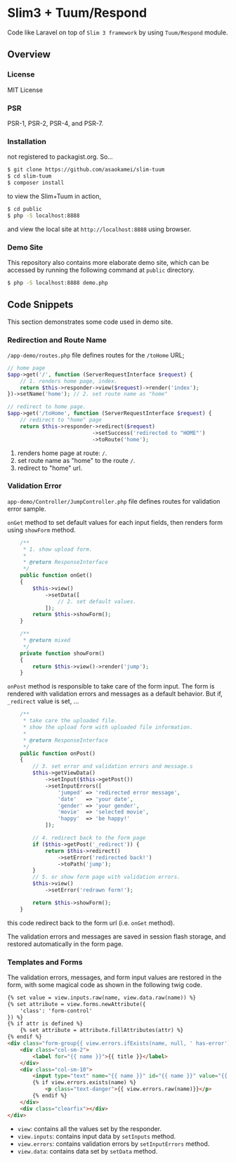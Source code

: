 Slim3 + Tuum/Respond
=========

Code like Laravel on top of `Slim 3 framework` by using `Tuum/Respond` module.

Overview
-----

### License

MIT License

### PSR

PSR-1, PSR-2, PSR-4, and PSR-7. 

### Installation

not registered to packagist.org. So...

```sh
$ git clone https://github.com/asaokamei/slim-tuum
$ cd slim-tuum
$ composer install
```

to view the Slim+Tuum in action,

```sh
$ cd public
$ php -S localhost:8888
```

and view the local site at `http://localhost:8888` using browser.

### Demo Site

This repository also contains more elaborate demo site, 
which can be accessed by running the following command at 
`public` directory. 

```sh
$ php -S localhost:8888 demo.php
```


Code Snippets
-----

This section demonstrates some code used in demo site. 

### Redirection and Route Name

`/app-demo/routes.php` file defines routes for the `/toHome` URL; 


```php
// home page
$app->get('/', function (ServerRequestInterface $request) {
    // 1. renders home page, index. 
    return $this->responder->view($request)->render('index');
})->setName('home'); // 2. set route name as "home"

// redirect to home page.
$app->get('/toHome', function (ServerRequestInterface $request) {
    // redirect to "home" page
    return $this->responder->redirect($request)
                           ->setSuccess('redirected to "HOME"')
                           ->toRoute('home');
```

1. renders home page at route: `/`.
2. set route name as "home" to the route `/`.
3. redirect to "home" url. 


### Validation Error

`app-demo/Controller/JumpController.php` file defines routes for 
validation error sample. 

`onGet` method to set default values for each input fields, 
then renders form using `showForm` method.

```php
    /**
     * 1. show upload form.
     *
     * @return ResponseInterface
     */
    public function onGet()
    {
        $this->view()
            ->setData([
                // 2. set default values.
            ]);
        return $this->showForm();
    }

    /**
     * @return mixed
     */
    private function showForm()
    {
        return $this->view()->render('jump');
    }
```

`onPost` method is responsible to take care of the form input.
The form is rendered with validation errors and messages as a 
default behavior. But if, `_redirect` value is set, ... 

```php
    /**
     * take care the uploaded file.
     * show the upload form with uploaded file information.
     *
     * @return ResponseInterface
     */
    public function onPost()
    {
        // 3. set error and validation errors and message.s
        $this->getViewData()
            ->setInput($this->getPost())
            ->setInputErrors([
                'jumped' => 'redirected error message',
                'date'   => 'your date',
                'gender' => 'your gender',
                'movie'  => 'selected movie',
                'happy'  => 'be happy!'
            ]);

        // 4. redirect back to the form page
        if ($this->getPost('_redirect')) {
            return $this->redirect()
                ->setError('redirected back!')
                ->toPath('jump');
        }
        // 5. or show form page with validation errors. 
        $this->view()                          
            ->setError('redrawn form!');

        return $this->showForm();
    }
```

this code redirect back to the form url (i.e. `onGet` method). 

The validation errors and messages are saved in session flash storage, 
and restored automatically in the form page. 


### Templates and Forms

The validation errors, messages, and form input values are 
restored in the form, with some magical code as shown in 
the following twig code. 

```html
{% set value = view.inputs.raw(name, view.data.raw(name)) %}
{% set attribute = view.forms.newAttribute({
    'class': 'form-control'
}) %}
{% if attr is defined %}
    {% set attribute = attribute.fillAttributes(attr) %}
{% endif %}
<div class="form-group{{ view.errors.ifExists(name, null, ' has-error') }}">
    <div class="col-sm-2">
        <label for="{{ name }}">{{ title }}</label>
    </div>
    <div class="col-sm-10">
        <input type="text" name="{{ name }}" id="{{ name }}" value="{{ value }}" {{ attribute|raw }}>
        {% if view.errors.exists(name) %}
            <p class="text-danger">{{ view.errors.raw(name)}}</p>
        {% endif %}
    </div>
    <div class="clearfix"></div>
</div>
```

* `view`: contains all the values set by the responder. 
* `view.inputs`: contains input data by `setInputs` method.  
* `view.errors`: contains validation errors by `setInputErrors` method. 
* `view.data`: contains data set by `setData` method.

